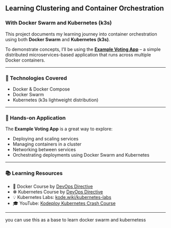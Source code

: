 

## Learning Clustering and Container Orchestration

### With Docker Swarm and Kubernetes (k3s)

This project documents my learning journey into container orchestration using both **Docker Swarm** and **Kubernetes (k3s)**.

To demonstrate concepts, I’ll be using the **[Example Voting App](https://github.com/dockersamples/example-voting-app)** –
a simple distributed microservices-based application that runs across multiple Docker containers.

---

### 🔧 Technologies Covered

* Docker & Docker Compose
* Docker Swarm
* Kubernetes (k3s lightweight distribution)

---

### 🧪 Hands-on Application

The **Example Voting App** is a great way to explore:

* Deploying and scaling services
* Managing containers in a cluster
* Networking between services
* Orchestrating deployments using Docker Swarm and Kubernetes

---

### 📚 Learning Resources

* 🐳 Docker Course by [DevOps Directive](https://github.com/sidpalas/devops-directive-docker-course)
* ☸️ Kubernetes Course by [DevOps Directive](https://github.com/sidpalas/devops-directive-kubernetes-course)
* 💡 Kubernetes Labs: [kode.wiki/kubernetes-labs](https://kode.wiki/kubernetes-labs)
* 🎓 YouTube: [Kodeploy Kubernetes Crash Course](https://youtu.be/XuSQU5Grv1g?si=kwEQcBQUEWfcPHXk)



--- 
you can use this as a base to learn docker swarm and kubernetess




